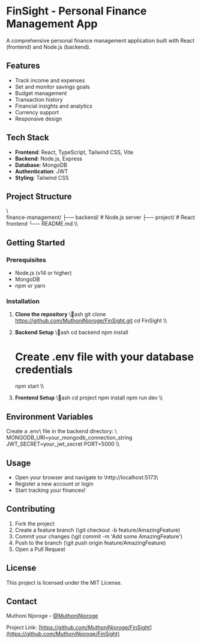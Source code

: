 ﻿# FinSight - Personal Finance Management App

A comprehensive personal finance management application built with React (frontend) and Node.js (backend).

## Features
- Track income and expenses
- Set and monitor savings goals
- Budget management
- Transaction history
- Financial insights and analytics
- Currency support
- Responsive design

## Tech Stack
- **Frontend**: React, TypeScript, Tailwind CSS, Vite
- **Backend**: Node.js, Express
- **Database**: MongoDB
- **Authentication**: JWT
- **Styling**: Tailwind CSS

## Project Structure
\\\
finance-management/
├── backend/          # Node.js server
├── project/          # React frontend
└── README.md
\\\

## Getting Started

### Prerequisites
- Node.js (v14 or higher)
- MongoDB
- npm or yarn

### Installation

1. **Clone the repository**
   \\\ash
   git clone https://github.com/MuthoniNjoroge/FinSight.git
   cd FinSight
   \\\

2. **Backend Setup**
   \\\ash
   cd backend
   npm install
   # Create .env file with your database credentials
   npm start
   \\\

3. **Frontend Setup**
   \\\ash
   cd project
   npm install
   npm run dev
   \\\

## Environment Variables
Create a \.env\ file in the backend directory:
\\\
MONGODB_URI=your_mongodb_connection_string
JWT_SECRET=your_jwt_secret
PORT=5000
\\\

## Usage
- Open your browser and navigate to \http://localhost:5173\
- Register a new account or login
- Start tracking your finances!

## Contributing
1. Fork the project
2. Create a feature branch (\git checkout -b feature/AmazingFeature\)
3. Commit your changes (\git commit -m 'Add some AmazingFeature'\)
4. Push to the branch (\git push origin feature/AmazingFeature\)
5. Open a Pull Request

## License
This project is licensed under the MIT License.

## Contact
Muthoni Njoroge - [@MuthoniNjoroge](https://github.com/MuthoniNjoroge)

Project Link: [https://github.com/MuthoniNjoroge/FinSight](https://github.com/MuthoniNjoroge/FinSight)
